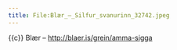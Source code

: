 ```yaml
---
title: File:Blær_–_Silfur_svanurinn_32742.jpeg
---
```


{{c}} Blær – http://blaer.is/grein/amma-sigga

